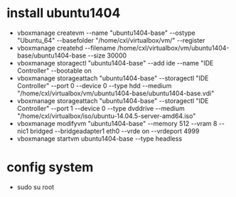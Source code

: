 # install ubuntu1404
* vboxmanage createvm --name "ubuntu1404-base" --ostype "Ubuntu_64" --basefolder "/home/cxl/virtualbox/vm/" --register 
* vboxmanage createhd --filename /home/cxl/virtualbox/vm/ubuntu1404-base/ubuntu1404-base --size 30000
* vboxmanage storagectl "ubuntu1404-base" --add ide --name "IDE Controller" --bootable on
* vboxmanage storageattach "ubuntu1404-base" --storagectl "IDE Controller" --port 0 --device 0 --type hdd --medium "/home/cxl/virtualbox/vm/ubuntu1404-base/ubuntu1404-base.vdi"
* vboxmanage storageattach "ubuntu1404-base" --storagectl "IDE Controller" --port 1 --device 0 --type dvddrive --medium "/home/cxl/virtualbox/iso/ubuntu-14.04.5-server-amd64.iso" 
* vboxmanage modifyvm "ubuntu1404-base" --memory 512 --vram 8 --nic1 bridged --bridgeadapter1 eth0 --vrde on --vrdeport 4999
* vboxmanage startvm ubuntu1404-base --type headless

# config system
* sudo su root
